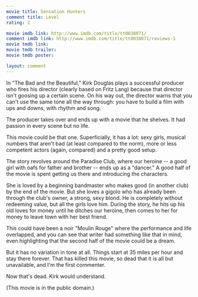 ```yaml
---
movie title: Sensation Hunters
comment title: Level
rating: 1

movie imdb link: http://www.imdb.com/title/tt0038071/
comment imdb link: http://www.imdb.com/title/tt0038071/reviews-1
movie tmdb link: 
movie tmdb trailer: 
movie tmdb poster: 

layout: comment
---
```


In "The Bad and the Beautiful," Kirk Douglas plays a successful producer who fires his director (clearly based on Fritz Lang) because that director isn't goosing up a certain scene. On his way out, the director warns that you can't use the same tone all the way through: you have to build a film with ups and downs, with rhythm and song.

The producer takes over and ends up with a movie that he shelves. It had passion in every scene but no life.

This movie could be that one. Superficially, it has a lot: sexy girls, musical numbers that aren't bad (at least compared to the norm), more or less competent actors (again, compared) and a pretty good setup.

The story revolves around the Paradise Club, where our heroine -- a good girl with oafs for father and brother -- ends up as a "dancer." A good half of the movie is spent getting us there and introducing the characters.

She is loved by a beginning bandmaster who makes good (in another club) by the end of the movie. But she loves a gigolo who has already been through the club's owner, a strong, sexy blond. He is completely without redeeming value, but all the girls love him. During the story, he hits up his old loves for money until he ditches our heroine, then comes to her for money to leave town with her best friend.

This could have been a noir "Moulin Rouge" where the performance and life overlapped, and you can see that writer had something like that in mind, even highlighting that the second half of the movie could be a dream.

But it has no variation in tone at all. Things start at 35 miles per hour and stay there forever. That has killed this movie, so dead that it is all but unavailable, and I'm the first commenter.

Now that's dead. Kirk would understand.

(This movie is in the public domain.)